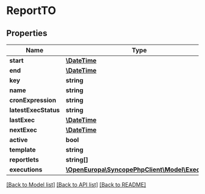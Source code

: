 # ReportTO

## Properties
Name | Type | Description | Notes
------------ | ------------- | ------------- | -------------
**start** | [**\DateTime**](\DateTime.md) |  | [optional] 
**end** | [**\DateTime**](\DateTime.md) |  | [optional] 
**key** | **string** |  | [optional] 
**name** | **string** |  | [optional] 
**cronExpression** | **string** |  | [optional] 
**latestExecStatus** | **string** |  | [optional] 
**lastExec** | [**\DateTime**](\DateTime.md) |  | [optional] 
**nextExec** | [**\DateTime**](\DateTime.md) |  | [optional] 
**active** | **bool** |  | [optional] 
**template** | **string** |  | [optional] 
**reportlets** | **string[]** |  | [optional] 
**executions** | [**\OpenEuropa\SyncopePhpClient\Model\ExecTO[]**](ExecTO.md) |  | [optional] 

[[Back to Model list]](../README.md#documentation-for-models) [[Back to API list]](../README.md#documentation-for-api-endpoints) [[Back to README]](../README.md)


